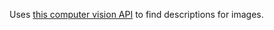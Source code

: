 Uses [this computer vision API](https://dev.projectoxford.ai/docs/services/56f91f2d778daf23d8ec6739/operations/56f91f2e778daf14a499e1fa) to find descriptions for images.
